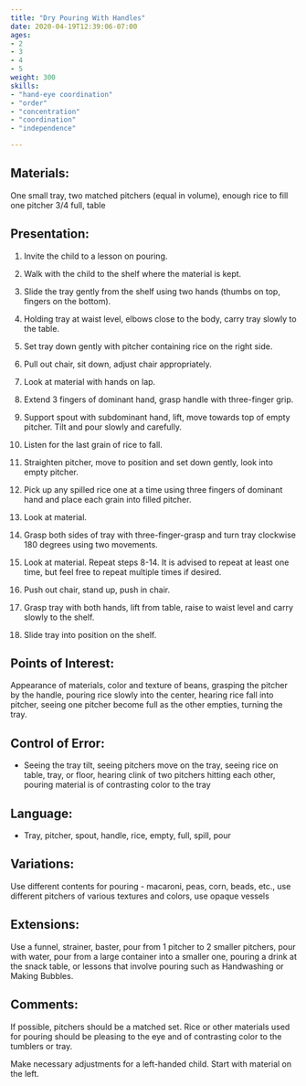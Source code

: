 ```yaml
---
title: "Dry Pouring With Handles"
date: 2020-04-19T12:39:06-07:00
ages:
- 2
- 3
- 4
- 5
weight: 300
skills:
- "hand-eye coordination"
- "order"
- "concentration"
- "coordination"
- "independence"

---
```


## Materials:

One small tray, two matched pitchers (equal in volume), enough rice to fill one pitcher 3/4 full, table

## Presentation:

1. Invite the child to a lesson on pouring.

2. Walk with the child to the shelf where the material is kept.

3. Slide the tray gently from the shelf using two hands (thumbs on top, fingers on the bottom).

4. Holding tray at waist level, elbows close to the body, carry tray slowly to the table.

5. Set tray down gently with pitcher containing rice on the right side.

6. Pull out chair, sit down, adjust chair appropriately.

7. Look at material with hands on lap.

8. Extend 3 fingers of dominant hand, grasp handle with three-finger grip.

9. Support spout with subdominant hand, lift, move towards top of empty pitcher.  Tilt and pour slowly and carefully.  

10. Listen for the last grain of rice to fall.

11. Straighten pitcher, move to position and set down gently, look into empty pitcher.

12. Pick up any spilled rice one at a time using three fingers of dominant hand and place each grain into filled pitcher.

13. Look at material.

14. Grasp both sides of tray with three-finger-grasp and turn tray clockwise 180 degrees using two movements.

15. Look at material. Repeat steps 8-14. It is advised to repeat at least one time, but feel free to repeat multiple times if desired.

16. Push out chair, stand up, push in chair.

17. Grasp tray with both hands, lift from table, raise to waist level and carry slowly to the shelf.

18. Slide tray into position on the shelf.

## Points of Interest:

Appearance of materials, color and texture of beans, grasping the pitcher by the handle, pouring rice slowly into the center, hearing rice fall into pitcher, seeing one pitcher become full as the other empties, turning the tray.

## Control of Error:

- Seeing the tray tilt, seeing pitchers move on the tray, seeing rice on table, tray, or floor, hearing clink of two pitchers hitting each other, pouring material is of contrasting color to the tray

## Language:

- Tray, pitcher, spout, handle, rice, empty, full, spill, pour

## Variations:

Use different contents for pouring - macaroni, peas, corn, beads, etc., use different pitchers of various textures and colors, use opaque vessels

## Extensions:

Use a funnel, strainer, baster, pour from 1 pitcher to 2 smaller pitchers, pour with water, pour from a large container into a smaller one, pouring a drink at the snack table, or lessons that involve pouring such as Handwashing or Making Bubbles.

## Comments:

If possible, pitchers should be a matched set. Rice or other materials used for pouring should be pleasing to the eye and of contrasting color to the tumblers or tray.

Make necessary adjustments for a left-handed child. Start with material on the left.
